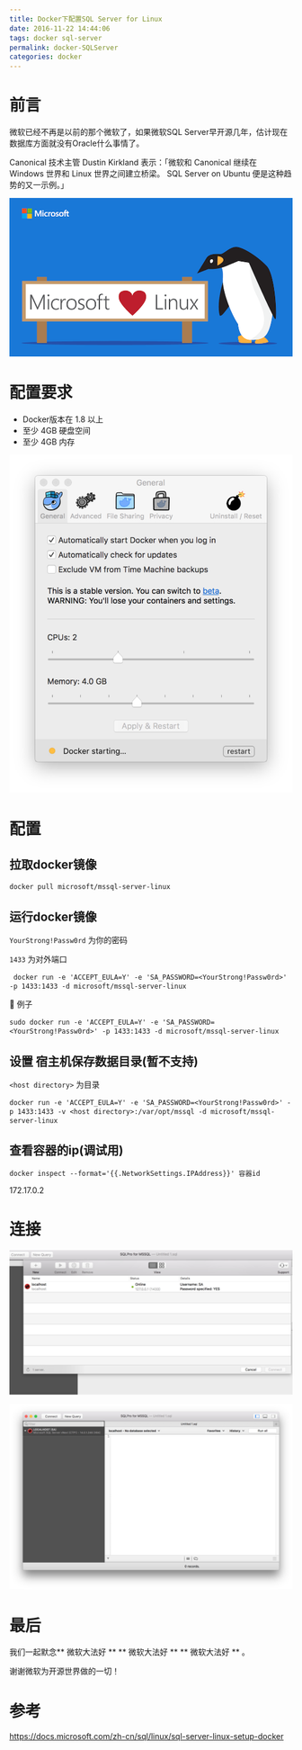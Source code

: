 ```yaml
---
title: Docker下配置SQL Server for Linux
date: 2016-11-22 14:44:06
tags: docker sql-server
permalink: docker-SQLServer
categories: docker
---
```


# 前言

微软已经不再是以前的那个微软了，如果微软SQL Server早开源几年，估计现在数据库方面就没有Oracle什么事情了。

Canonical 技术主管 Dustin Kirkland 表示：「微软和 Canonical 继续在 Windows 世界和 Linux 世界之间建立桥梁。 SQL Server on Ubuntu 便是这种趋势的又一示例。」

<!--more -->
![](/content/images/sqldocker/micosoft.png)
# 配置要求

* Docker版本在 1.8 以上
* 至少 4GB 硬盘空间
* 至少 4GB 内存

![](/content/images/sqldocker/0.jpg)

# 配置
## 拉取docker镜像
```
docker pull microsoft/mssql-server-linux
```
## 运行docker镜像

``YourStrong!Passw0rd`` 为你的密码

``1433`` 为对外端口
```
 docker run -e 'ACCEPT_EULA=Y' -e 'SA_PASSWORD=<YourStrong!Passw0rd>' -p 1433:1433 -d microsoft/mssql-server-linux
```
🌰 例子
```
sudo docker run -e 'ACCEPT_EULA=Y' -e 'SA_PASSWORD=<YourStrong!Passw0rd>' -p 1433:1433 -d microsoft/mssql-server-linux
```


## 设置 宿主机保存数据目录(暂不支持)

``<host directory>`` 为目录

```
docker run -e 'ACCEPT_EULA=Y' -e 'SA_PASSWORD=<YourStrong!Passw0rd>' -p 1433:1433 -v <host directory>:/var/opt/mssql -d microsoft/mssql-server-linux
```

## 查看容器的ip(调试用)
```
docker inspect --format='{{.NetworkSettings.IPAddress}}' 容器id
```
172.17.0.2

# 连接

![](/content/images/sqldocker/1.jpg)

![](/content/images/sqldocker/2.jpg)

# 最后

我们一起默念** 微软大法好 ** ** 微软大法好 ** ** 微软大法好 ** 。

谢谢微软为开源世界做的一切！

# 参考
https://docs.microsoft.com/zh-cn/sql/linux/sql-server-linux-setup-docker

